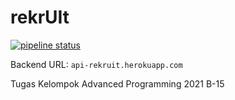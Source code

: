 # rekrUIt

[![pipeline status](https://gitlab.com/ap_b15/rekrUIt/badges/master/pipeline.svg)](https://gitlab.com/ap_b15/rekrUIt/-/commits/master)

Backend URL: `api-rekruit.herokuapp.com`

Tugas Kelompok Advanced Programming 2021 B-15